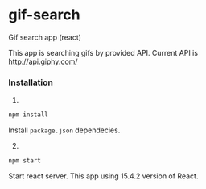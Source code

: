 # gif-search
 Gif search app (react)

This app is searching gifs by provided API. Current API is http://api.giphy.com/

<h3>Installation</h3>


1.

```javascript
npm install
```

Install `package.json` dependecies.

2.

```javascript
npm start
```

Start react server. This app using 15.4.2 version of React.